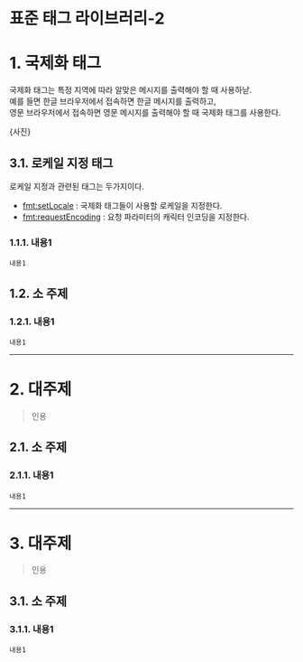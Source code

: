 표준 태그 라이브러리-2
=======================   
# 1. 국제화 태그
국제화 태그는 특정 지역에 따라 알맞은 메시지를 출력해야 할 때 사용하낟.    
예를 들면 한글 브라우저에서 접속하면 한글 메시지를 출력하고,    
영문 브라우저에서 접속하면 영문 메시지를 출력해야 할 때 국제화 태그를 사용한다.   
     
{사진}      
       
## 3.1. 로케일 지정 태그
로케일 지정과 관련된 태그는 두가지이다.  
   
* <fmt:setLocale> : 국제화 태그들이 사용할 로케일을 지정한다.   
* <fmt:requestEncoding> : 요청 파라미터의 캐릭터 인코딩을 지정한다.  
  
### 1.1.1. 내용1
```
내용1
```
## 1.2. 소 주제
### 1.2.1. 내용1
```
내용1
```

***
# 2. 대주제
> 인용
## 2.1. 소 주제
### 2.1.1. 내용1
```
내용1
```   

***
# 3. 대주제
> 인용
## 3.1. 소 주제
### 3.1.1. 내용1
```
내용1
```
